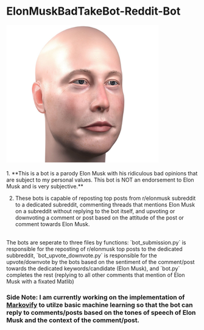 # ElonMuskBadTakeBot-Reddit-Bot
<img src="BaldElon.jpg" alt='BaldElon' width="400" height="360">
<br />
<br />
1. **This is a bot is a parody Elon Musk with his ridiculous bad opinions that are subject to my personal values. This bot is NOT an endorsement to Elon Musk and is very subjective.**

2. These bots is capable of reposting top posts from r/elonmusk subreddit to a dedicated subreddit, commenting threads that mentions Elon Musk on a subreddit without replying to the bot itself, and upvoting or downvoting a comment or post based on the attitude of the post or comment towards Elon Musk.
<br />
The bots are seperate to three files by functions: `bot_submission.py` is responsible for the reposting of r/elonmusk top posts to the dedicated subbreddit, `bot_upvote_downvote.py` is responsible for the upvote/downvote by the bots based on the sentiment of the comment/post towards the dedicated keywords/candidate (Elon Musk), and `bot.py` completes the rest (replying to all other comments that mention of Elon Musk with a fixated Matlib)
 
 ### **Side Note: I am currently working on the implementation of [Markovify](https://github.com/jsvine/markovify) to utilze basic machine learning so that the bot can reply to comments/posts based on the tones of speech of Elon Musk and the context of the comment/post.**


